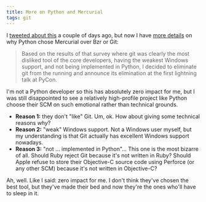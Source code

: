 ```yaml
---
title: More on Python and Mercurial
tags: git
---
```


I [tweeted about this](/twitter/13) a couple of days ago, but now I have [more details](http://sayspy.blogspot.com/2009/03/why-python-is-switching-to-mercurial.html) on why Python chose Mercurial over Bzr or Git:

> Based on the results of that survey where git was clearly the most disliked tool of the core developers, having the weakest Windows support, and not being implemented in Python, I decided to eliminate git from the running and announce its elimination at the first lightning talk at PyCon.

I'm not a Python developer so this has absolutely zero impact for me, but I was still disappointed to see a relatively high-profile project like Python choose their SCM on such emotional rather than technical grounds.

-   **Reason 1:** they don't "like" Git. Um, ok. How about giving some technical reasons *why*?
-   **Reason 2:** "weak" Windows support. Not a Windows user myself, but my understanding is that Git actually has excellent Windows support nowadays.
-   **Reason 3:** "not ... implemented in Python"... This one is the most bizarre of all. Should Ruby reject Git because it's not written in Ruby? Should Apple refuse to store their Objective-C source code using Perforce (or any other SCM) because it's not written in Objective-C?

Ah, well. Like I said: zero impact for me. I don't think they've chosen the best tool, but they've made their bed and now they're the ones who'll have to sleep in it.

